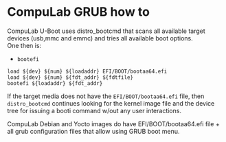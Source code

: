 # CompuLab GRUB how to

CompuLab U-Boot uses distro_bootcmd that scans all available target devices (usb,mmc and emmc) and tries all available boot options.<br>
One then is:
* ```bootefi```
```
load ${dev} ${num} ${loadaddr} EFI/BOOT/bootaa64.efi
load ${dev} ${num} ${fdt_addr} ${fdtfile}
bootefi ${loadaddr} ${fdt_addr}
```

If the target media does not have the ```EFI/BOOT/bootaa64.efi``` file, then ```distro_bootcmd``` continues looking for the kernel image file and the device tree for issuing a booti command w/out any user interactions.

CompuLab Debian and Yocto images do have EFI/BOOT/bootaa64.efi file + all grub configuration files that allow using GRUB boot menu.
